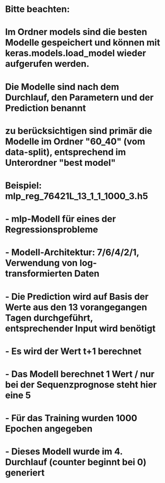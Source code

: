 # Bitte beachten:

# Im Ordner models sind die besten Modelle gespeichert und können mit keras.models.load_model wieder aufgerufen werden.
# Die Modelle sind nach dem Durchlauf, den Parametern und der Prediction benannt
# zu berücksichtigen sind primär die Modelle im Ordner "60_40" (vom data-split), entsprechend im Unterordner "best model"

# Beispiel: mlp_reg_76421L_13_1_1_1000_3.h5
# - mlp-Modell für eines der Regressionsprobleme
# - Modell-Architektur: 7/6/4/2/1, Verwendung von log-transformierten Daten
# - Die Prediction wird auf Basis der Werte aus den 13 vorangegangen Tagen durchgeführt, entsprechender Input wird benötigt
# - Es wird der Wert t+1 berechnet
# - Das Modell berechnet 1 Wert / nur bei der Sequenzprognose steht hier eine 5
# - Für das Training wurden 1000 Epochen angegeben
# - Dieses Modell wurde im 4. Durchlauf (counter beginnt bei 0) generiert